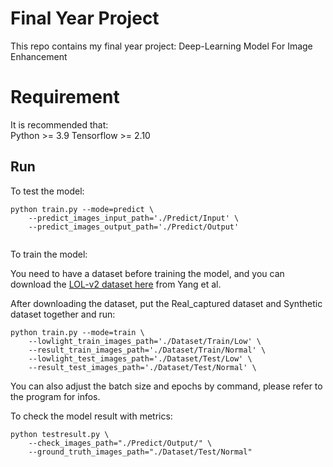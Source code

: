 # Final Year Project

This repo contains my final year project: Deep-Learning Model For Image Enhancement

# Requirement
It is recommended that: \
Python >= 3.9
Tensorflow >= 2.10

## Run
To test the model:

```
python train.py --mode=predict \
    --predict_images_input_path='./Predict/Input' \
    --predict_images_output_path='./Predict/Output'
    
```

To train the model:

You need to have a dataset before training the model, and you can download the <a href="https://drive.google.com/file/d/1dzuLCk9_gE2bFF222n3-7GVUlSVHpMYC/view">LOL-v2 dataset here</a> from Yang et al.

After downloading the dataset, put the Real_captured dataset and Synthetic dataset together and run:
```
python train.py --mode=train \
    --lowlight_train_images_path='./Dataset/Train/Low' \
    --result_train_images_path='./Dataset/Train/Normal' \
    --lowlight_test_images_path='./Dataset/Test/Low' \
    --result_test_images_path='./Dataset/Test/Normal' \
```
You can also adjust the batch size and epochs by command, please refer to the program for infos.

To check the model result with metrics:
```
python testresult.py \
    --check_images_path="./Predict/Output/" \
    --ground_truth_images_path="./Dataset/Test/Normal"
```


